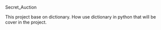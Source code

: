 Secret_Auction

This project base on dictionary. 
How use dictionary in python that will be cover in the project.
